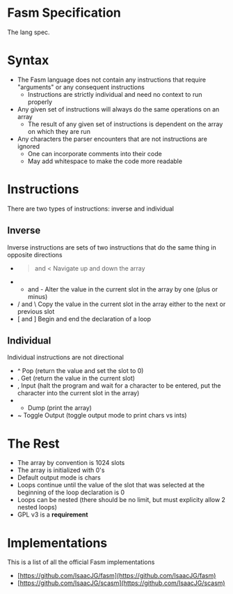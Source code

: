 Fasm Specification
===================
The lang spec.


# Syntax
* The Fasm language does not contain any instructions that require "arguments" or any consequent instructions
  * Instructions are strictly individual and need no context to run properly
* Any given set of instructions will always do the same operations on an array
  * The result of any given set of instructions is dependent on the array on which they are run
* Any characters the parser encounters that are not instructions are ignored
  * One can incorporate comments into their code
  * May add whitespace to make the code more readable

# Instructions
There are two types of instructions: inverse and individual

## Inverse
Inverse instructions are sets of two instructions that do the same thing in opposite directions
* > and < Navigate up and down the array
* + and - Alter the value in the current slot in the array by one (plus or minus)
* / and \ Copy the value in the current slot in the array either to the next or previous slot
* [ and ] Begin and end the declaration of a loop

## Individual
Individual instructions are not directional
* ^ Pop (return the value and set the slot to 0)
* . Get (return the value in the current slot)
* , Input (halt the program and wait for a character to be entered, put the character into the current slot in the array)
* * Dump (print the array)
* ~ Toggle Output (toggle output mode to print chars vs ints)

# The Rest
* The array by convention is 1024 slots
* The array is initialized with 0's
* Default output mode is chars
* Loops continue until the value of the slot that was selected at the beginning of the loop declaration is 0
* Loops can be nested (there should be no limit, but must explicity allow 2 nested loops)
* GPL v3 is a **requirement**

# Implementations
This is a list of all the official Fasm implementations
* [https://github.com/IsaacJG/fasm](https://github.com/IsaacJG/fasm)
* [https://github.com/IsaacJG/scasm](https://github.com/IsaacJG/scasm)
